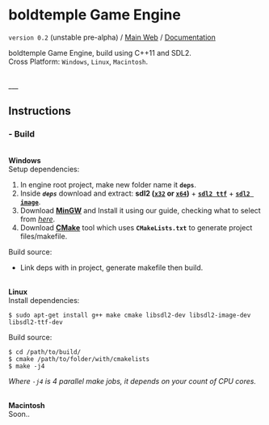 # boldtemple Game Engine
`version 0.2` (unstable pre-alpha) /
[Main Web](http://gaming.boldtemple.net/engine/bge/ "boldtemple Game Engine Main web") / 
[Documentation](http://boldtemplegaming.github.io/Engine/ "boldtemple Game Engine Documentation")

boldtemple Game Engine, build using C++11 and SDL2.
<br/>Cross Platform: `Windows`, `Linux`, `Macintosh`.

<br/>
___
<br/>


## Instructions
### - Build

<!--
> **Cross platform steps**
Soon..

| bgengine |
| :---- |
|`11111111111111111111111111111`|
--------------------
|  |  |
| ---- | ---- |
| a | b |
-->


<br/>**Windows**<br/>
Setup dependencies:

1. In engine root project, make new folder name it **`deps`**.
2. Inside ***`deps`*** download and extract: **sdl2 ([`x32`](https://www.libsdl.org/release/SDL2-2.0.3-win32-x86.zip "SDL2-2.0.3-win32-x86.zip") or [`x64`](https://www.libsdl.org/release/SDL2-2.0.3-win32-x64.zip "SDL2-2.0.3-win32-x64.zip"))** + **[`sdl2 ttf`](https://www.libsdl.org/projects/SDL_ttf/release/SDL2_ttf-devel-2.0.12-mingw.tar.gz "SDL2_ttf-devel-2.0.12-mingw.tar.gz")** +
**[`sdl2 image`](https://www.libsdl.org/projects/SDL_image/release/SDL2_image-devel-2.0.0-mingw.tar.gz "SDL2_image-devel-2.0.0-mingw.tar.gz")**.
3. Download [**MinGW**](http://sourceforge.net/projects/mingw/files/latest/download?source=files) and Install it using our guide, checking what to select from [*here*](http://gaming.boldtemple.net/engine/bge/files/media/mingw_ticks.png).
4. Download [**CMake**](www.cmake.org/download/) tool which uses **`CMakeLists.txt`** to generate project files/makefile.

Build source:
+ Link deps with in project, generate makefile then build.

<br/>**Linux**<br/>
Install dependencies:
```
$ sudo apt-get install g++ make cmake libsdl2-dev libsdl2-image-dev libsdl2-ttf-dev 
```
Build source:
```
$ cd /path/to/build/
$ cmake /path/to/folder/with/cmakelists
$ make -j4
```
*Where `-j4` is 4 parallel make jobs, it depends on your count of CPU cores.*


<br/>**Macintosh**<br/>
Soon..


<!-- **boldtemple Game Engine** -->
